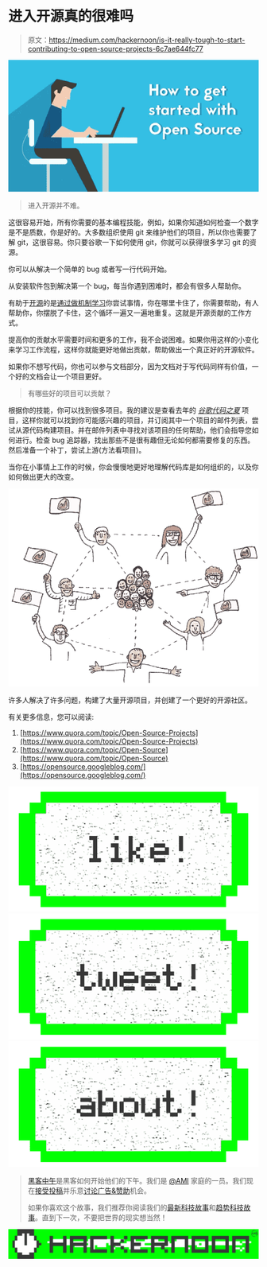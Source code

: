 # 进入开源真的很难吗

> 原文：<https://medium.com/hackernoon/is-it-really-tough-to-start-contributing-to-open-source-projects-6c7ae644fc77>

![](img/307ac7e342fb1d5f37f9a2383a918559.png)

> 进入开源并不难。

这很容易开始，所有你需要的基本编程技能，例如，如果你知道如何检查一个数字是不是质数，你是好的。大多数组织使用 git 来维护他们的项目，所以你也需要了解 git，这很容易。你只要谷歌一下如何使用 git，你就可以获得很多学习 git 的资源。

你可以从解决一个简单的 bug 或者写一行代码开始。

从安装软件包到解决第一个 bug，每当你遇到困难时，都会有很多人帮助你。

有助于[开源](https://hackernoon.com/tagged/open-source)的是[通过做机制学习](https://hackernoon.com/tagged/learning)你尝试事情，你在哪里卡住了，你需要帮助，有人帮助你，你摆脱了卡住，这个循环一遍又一遍地重复。这就是开源贡献的工作方式。

提高你的贡献水平需要时间和更多的工作，我不会说困难。如果你用这样的小变化来学习工作流程，这样你就能更好地做出贡献，帮助做出一个真正好的开源软件。

如果你不想写代码，你也可以参与文档部分，因为文档对于写代码同样有价值，一个好的文档会让一个项目更好。

> 有哪些好的项目可以贡献？

根据你的技能，你可以找到很多项目。我的建议是查看去年的 [*谷歌代码之夏*](https://summerofcode.withgoogle.com) 项目，这样你就可以找到你可能感兴趣的项目，并订阅其中一个项目的邮件列表，尝试从源代码构建项目。并在邮件列表中寻找对该项目的任何帮助，他们会指导您如何进行。检查 bug 追踪器，找出那些不是很有趣但无论如何都需要修复的东西。然后准备一个补丁，尝试上游(方法看项目)。

当你在小事情上工作的时候，你会慢慢地更好地理解代码库是如何组织的，以及你如何做出更大的改变。

![](img/a4c8bc8f7787c510ceb90cc2731ccee5.png)

许多人解决了许多问题，构建了大量开源项目，并创建了一个更好的开源社区。

有关更多信息，您可以阅读:

1.  [https://www.quora.com/topic/Open-Source-Projects](https://www.quora.com/topic/Open-Source-Projects)
2.  [https://www.quora.com/topic/Open-Source](https://www.quora.com/topic/Open-Source)
3.  [https://opensource.googleblog.com/](https://opensource.googleblog.com/)

[![](img/50ef4044ecd4e250b5d50f368b775d38.png)](http://bit.ly/HackernoonFB)[![](img/979d9a46439d5aebbdcdca574e21dc81.png)](https://goo.gl/k7XYbx)[![](img/2930ba6bd2c12218fdbbf7e02c8746ff.png)](https://goo.gl/4ofytp)

> [黑客中午](http://bit.ly/Hackernoon)是黑客如何开始他们的下午。我们是 [@AMI](http://bit.ly/atAMIatAMI) 家庭的一员。我们现在[接受投稿](http://bit.ly/hackernoonsubmission)并乐意[讨论广告&赞助](mailto:partners@amipublications.com)机会。
> 
> 如果你喜欢这个故事，我们推荐你阅读我们的[最新科技故事](http://bit.ly/hackernoonlatestt)和[趋势科技故事](https://hackernoon.com/trending)。直到下一次，不要把世界的现实想当然！

![](img/be0ca55ba73a573dce11effb2ee80d56.png)
